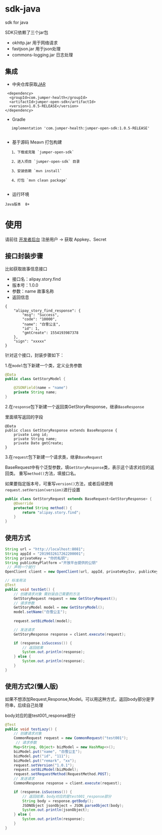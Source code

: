 # sdk-java


sdk for java

SDK只依赖了三个jar包

- okhttp.jar 用于网络请求
- fastjson.jar 用于json处理
- commons-logging.jar 日志处理

## 集成
 * 中央仓库获取[JAR](https://search.maven.org/search?q=a:jumper-open-sdk)
```
 <dependency>
  <groupId>com.jumper-health</groupId>
  <artifactId>jumper-open-sdk</artifactId>
  <version>1.0.5-RELEASE</version>
</dependency>
```
   * Gradle 
```
   implementation 'com.jumper-health:jumper-open-sdk:1.0.5-RELEASE'
   
```
   * 基于源码 Meavn 打包构建
```
   1、下载或克隆 `jumper-open-sdk`
   
   2、进入项目 `jumper-open-sdk` 目录
   
   3、安装依赖 `mvn install`
   
   4、打包 `mvn clean package`
   
```
   * 运行环境
   
    Java版本  8+
	
# 使用

请前往 [开发者后台](http://open-doc.jumper-health.com/index.html#/login) 注册用户 -> 获取 Appkey、Secret

## 接口封装步骤

比如获取故事信息接口

- 接口名：alipay.story.find
- 版本号：1.0.0
- 参数：name 故事名称
- 返回信息

```
{
	"alipay_story_find_response": {
		"msg": "Success",
		"code": "10000",
		"name": "白雪公主",
		"id": 1,
		"gmtCreate": 1554193987378
	},
	"sign": "xxxxx"
}
```

针对这个接口，封装步骤如下：

1.在`model`包下新建一个类，定义业务参数


```java
@Data
public class GetStoryModel {

    @JSONField(name = "name")
    private String name;
}
```

2.在`response`包下新建一个返回类GetStoryResponse，继承`BaseResponse`

里面填写返回的字段

```
@Data
public class GetStoryResponse extends BaseResponse {
    private Long id;
    private String name;
    private Date gmtCreate;
}
```

3.在`request`包下新建一个请求类，继承`BaseRequest`

BaseRequest中有个泛型参数，填`GetStoryResponse`类，表示这个请求对应的返回类。
重写`method()`方法，填接口名。

如果要指定版本号，可重写`version()`方法，或者后续使用`request.setVersion(version)`进行设置

```java
public class GetStoryRequest extends BaseRequest<GetStoryResponse> {
    @Override
    protected String method() {
        return "alipay.story.find";
    }
}

```

## 使用方式

```java
String url = "http://localhost:8081";
String appId = "2019032617262200001";
String privateKey = "你的私钥";
String publicKeyPlatform ="开放平台提供的公钥"
 // 声明一个就行
OpenClient client = new OpenClient(url, appId, privateKeyIsv, publicKeyPlatform);

// 标准用法
@Test
public void testGet() {
    // 创建请求对象 需封装自己需要的方法
    GetStoryRequest request = new GetStoryRequest();
    // 请求参数
    GetStoryModel model = new GetStoryModel();
    model.setName("白雪公主");
    
    request.setBizModel(model);

    // 发送请求
    GetStoryResponse response = client.execute(request);

    if (response.isSuccess()) {
        // 返回结果
        System.out.println(response);
    } else {
        System.out.println(response);
    }
}
```

## 使用方式2(懒人版)

如果不想添加Request,Response,Model。可以用这种方式，返回body部分是字符串，后续自己处理

body对应的是test001_response部分

```java
@Test
public void testLazy() {
    // 创建请求对象
    CommonRequest request = new CommonRequest("test001");
     // 请求参数
    Map<String, Object> bizModel = new HashMap<>();
    bizModel.put("name", "白雪公主");
    bizModel.put("id", "111");
    bizModel.put("remark", "xx");
    request.setVersion("1.0.1");
    request.setBizModel(bizModel);
    request.setRequestMethod(RequestMethod.POST);
    // 发送请求
    CommonResponse response = client.execute(request);

    if (response.isSuccess()) {
        // 返回结果，body对应的是test001_response部分
        String body = response.getBody();
        JSONObject jsonObject = JSON.parseObject(body);
        System.out.println(jsonObject);
    } else {
        System.out.println(response);
    }
}
```
